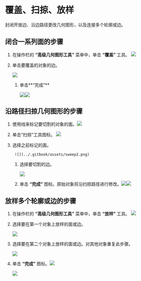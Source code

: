 # 覆盖、扫掠、放样

封闭开放边、沿边路径更改几何图形，以及连接多个轮廓或边。

## 闭合一系列面的步骤

1. 在操作栏的 **“高级几何图形工具”** 菜单中，单击 **“覆盖”** 工具。 ![](<../.gitbook/assets/cover-tool (1).png>)
2. 单击要覆盖的对象的边。

   ![](../.gitbook/assets/cover\_tool1.png)

   1. 单击**“完成”**

      ![](<../.gitbook/assets/guid-e23d787e-5f90-4de1-b690-03306f0cb4b2-low (1) (1) (2).png>)![](../.gitbook/assets/cover-finish.PNG)

## 沿路径扫掠几何图形的步骤

1. 使用线来标记要切割的对象的面。![](../.gitbook/assets/sweep.png)
2. 单击“扫掠”工具图标。 ![](<../.gitbook/assets/sweep-tool (1).png>)
3. 选择之前标记的面。

   ```
    ![](../.gitbook/assets/sweep2.png)
   ```

   1. 选择要切割的边。

      ![](../.gitbook/assets/sweep3.png)
   2. 单击 **“完成”** 图标。原始对象将沿扫掠路径进行修改。![](../.gitbook/assets/sweep4.png)![](<../.gitbook/assets/guid-e23d787e-5f90-4de1-b690-03306f0cb4b2-low (1) (1) (1).png>)

## 放样多个轮廓或边的步骤

1. 在操作栏的 **“高级几何图形工具”** 菜单中，单击 **“放样”** 工具。 ![](<../.gitbook/assets/loft-tool (1).png>)
2. 选择要在第一个对象上放样的面或边。

   ![](../.gitbook/assets/loft1.png)
3. 选择要在第二个对象上放样的面或边。对其他对象重复此步骤。

   ![](../.gitbook/assets/loft2.png)
4. 单击 **“完成”** 图标。![](<../.gitbook/assets/guid-e23d787e-5f90-4de1-b690-03306f0cb4b2-low (1) (1) (2) (1).png>)

   ![](../.gitbook/assets/loft3.png)
